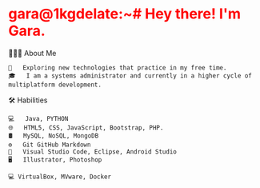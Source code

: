 <html>
    <h1 style="color:#FF0000";><b>gara@1kgdelate:~#</b> 
      Hey there! I'm Gara.
    </h1>
</html>

👨🏻‍💻  About Me 

    🤔   Exploring new technologies that practice in my free time. 
    🎓   I am a systems administrator and currently in a higher cycle of multiplatform development.
    

🛠  Habilities

    💻   Java, PYTHON
    🌐   HTML5, CSS, JavaScript, Bootstrap, PHP.
    🛢   MySQL, NoSQL, MongoDB
    ⚙️   Git GitHub Markdown
    🔧   Visual Studio Code, Eclipse, Android Studio
    🖥   Illustrator, Photoshop
    
    💻 VirtualBox, MVware, Docker

